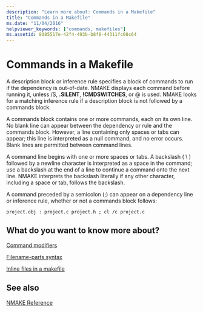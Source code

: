 ```yaml
---
description: "Learn more about: Commands in a Makefile"
title: "Commands in a Makefile"
ms.date: "11/04/2016"
helpviewer_keywords: ["commands, makefiles"]
ms.assetid: 8085517e-42f4-493b-b8f8-44311fc08c64
---
```

# Commands in a Makefile

A description block or inference rule specifies a block of commands to run if the dependency is out-of-date. NMAKE displays each command before running it, unless /S, **.SILENT**, **!CMDSWITCHES**, or \@ is used. NMAKE looks for a matching inference rule if a description block is not followed by a commands block.

A commands block contains one or more commands, each on its own line. No blank line can appear between the dependency or rule and the commands block. However, a line containing only spaces or tabs can appear; this line is interpreted as a null command, and no error occurs. Blank lines are permitted between command lines.

A command line begins with one or more spaces or tabs. A backslash ( \ ) followed by a newline character is interpreted as a space in the command; use a backslash at the end of a line to continue a command onto the next line. NMAKE interprets the backslash literally if any other character, including a space or tab, follows the backslash.

A command preceded by a semicolon (;) can appear on a dependency line or inference rule, whether or not a commands block follows:

```
project.obj : project.c project.h ; cl /c project.c
```

## What do you want to know more about?

[Command modifiers](command-modifiers.md)

[Filename-parts syntax](filename-parts-syntax.md)

[Inline files in a makefile](inline-files-in-a-makefile.md)

## See also

[NMAKE Reference](nmake-reference.md)
